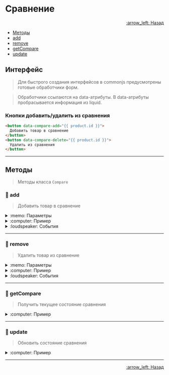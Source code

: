# Сравнение

<p align="right">
 <a href="https://github.com/liquid-hub/insales-common-js-v2-api">
 :arrow_left: Назад</a>
</p>

- [Методы](https://github.com/liquid-hub/insales-common-js-v2-api/blob/master/Compare.md#Методы)
 - [add](https://github.com/liquid-hub/insales-common-js-v2-api/blob/master/Compare.md#hammer-add)
 - [remove](https://github.com/liquid-hub/insales-common-js-v2-api/blob/master/Compare.md#hammer-remove)
 - [getCompare](https://github.com/liquid-hub/insales-common-js-v2-api/blob/master/Compare.md#hammer-getcompare)
 - [update](https://github.com/liquid-hub/insales-common-js-v2-api/blob/master/Compare.md#hammer-update)

## Интерфейс

> Для быстрого создания интерфейсов в commonjs предусмотрены готовые обработчики форм.

> Обработчики ссылаются на data-атрибуты. В data-атрибуты пробрасывается информация из liquid.

### Кнопки добавить/удалить из сравнения

```html
<button data-compare-add="{{ product.id }}">
  Добавить товар в сравнение
</button>
<button data-compare-delete="{{ product.id }}">
  Удалить из сравнения
</button>
```

---

## Методы

> Методы класса `Compare`

### :hammer: add

> Добавить товар в сравнение

<details>
<summary>:memo: Параметры</summary>

```js
/**
 * @param {number} item id товара
 */
Compare.add({
  item: 123456
});
```
</details>
<details>
<summary>:computer: Пример</summary>

```js
Compare.add({
  item: 123456
});
```
</details>
<details>
<summary>:loudspeaker: События</summary>

> События класса EventBus

* before:insales:compares
* add_items:insales:compares
* update_items:insales:compares
* always:insales:compares


```js
EventBus.subscribe('add_item:insales:compares', function (data) {
  console.log('Товар добавлен в сравнение');
});
```
</details>

---

### :hammer: remove

> Удалить товар из сравнение

<details>
<summary>:memo: Параметры</summary>

```js
/**
 * @param {number} item id товара
 */
Compare.remove({
  item: 123456
});
```
</details>
<details>
<summary>:computer: Пример</summary>

```js
Compare.remove({
  item: 123456
});
```
</details>
<details>
<summary>:loudspeaker: События</summary>

> События класса EventBus

* before:insales:compares
* remove_item:insales:compares
* update_items:insales:compares
* always:insales:compares


```js
EventBus.subscribe('add_item:insales:compares', function (data) {
  console.log('Товар добавлен в сравнение');
});
```
</details>

---

### :hammer: getCompare

> Получить текущее состояние сравнения

<details>
<summary>:computer: Пример</summary>

```js
var compareState = Compare.getCompare();
console.log(compareState);
```
</details>

---

### :hammer: update

> Обновить состояние сравнения

<details>
<summary>:computer: Пример</summary>

```js
Compare.update();
```
</details>

---



<p align="right">
 <a href="https://github.com/liquid-hub/insales-common-js-v2-api">
 :arrow_left: Назад</a>
</p>
